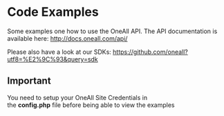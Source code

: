 # Code Examples
Some examples one how to use the OneAll API.
The API documentation is available here:
http://docs.oneall.com/api/

Please also have a look at our SDKs:
https://github.com/oneall?utf8=%E2%9C%93&query=sdk

## Important
You need to setup your OneAll Site Credentials in<br /> 
the <b>config.php</b> file before being able to view the examples
